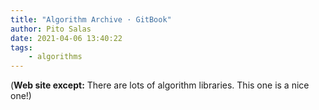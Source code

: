 ```yaml
---
title: "Algorithm Archive · GitBook"
author: Pito Salas
date: 2021-04-06 13:40:22
tags:
    - algorithms
---
```


(**Web site except:** There are lots of algorithm libraries. This one is a nice one!) 
